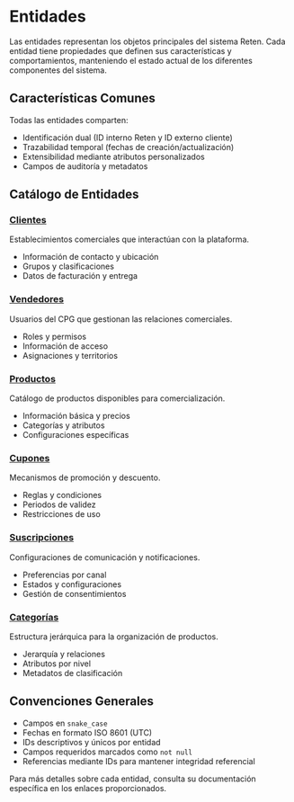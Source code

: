 # Entidades

Las entidades representan los objetos principales del sistema Reten. Cada entidad tiene propiedades que definen sus características y comportamientos, manteniendo el estado actual de los diferentes componentes del sistema.

## Características Comunes

Todas las entidades comparten:
- Identificación dual (ID interno Reten y ID externo cliente)
- Trazabilidad temporal (fechas de creación/actualización)
- Extensibilidad mediante atributos personalizados
- Campos de auditoría y metadatos

## Catálogo de Entidades

### [Clientes](./client/README.md)

Establecimientos comerciales que interactúan con la plataforma.

- Información de contacto y ubicación
- Grupos y clasificaciones
- Datos de facturación y entrega


### [Vendedores](./seller/README.md)

Usuarios del CPG que gestionan las relaciones comerciales.

- Roles y permisos
- Información de acceso
- Asignaciones y territorios


### [Productos](./product/README.md)

Catálogo de productos disponibles para comercialización.

- Información básica y precios
- Categorías y atributos
- Configuraciones específicas


### [Cupones](./coupon/README.md)

Mecanismos de promoción y descuento.

- Reglas y condiciones
- Periodos de validez
- Restricciones de uso


### [Suscripciones](./subscription/README.md)

Configuraciones de comunicación y notificaciones.

- Preferencias por canal
- Estados y configuraciones
- Gestión de consentimientos


### [Categorías](./category/README.md)

Estructura jerárquica para la organización de productos.

- Jerarquía y relaciones
- Atributos por nivel
- Metadatos de clasificación


## Convenciones Generales

- Campos en `snake_case`
- Fechas en formato ISO 8601 (UTC)
- IDs descriptivos y únicos por entidad
- Campos requeridos marcados como `not null`
- Referencias mediante IDs para mantener integridad referencial


Para más detalles sobre cada entidad, consulta su documentación específica en los enlaces proporcionados.